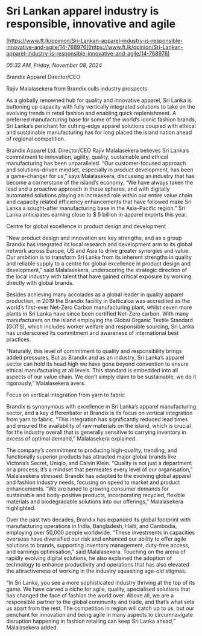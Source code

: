 # Sri Lankan apparel industry is responsible, innovative and agile

[https://www.ft.lk/opinion/Sri-Lankan-apparel-industry-is-responsible-innovative-and-agile/14-768976](https://www.ft.lk/opinion/Sri-Lankan-apparel-industry-is-responsible-innovative-and-agile/14-768976)

*05:32 AM, Friday, November 08, 2024*

Brandix Apparel Director/CEO

Rajiv Malalasekera from Brandix culls industry prospects

As a globally renowned hub for quality and innovative apparel, Sri Lanka is buttoning up capacity with fully vertically integrated solutions to take on the evolving trends in retail fashion and enabling quick replenishment. A preferred manufacturing base for some of the world’s iconic fashion brands, Sri Lanka’s penchant for cutting-edge apparel solutions coupled with ethical and sustainable manufacturing has for long placed the island nation ahead of regional competition.

Brandix Apparel Ltd. Director/CEO Rajiv Malalasekera believes Sri Lanka’s commitment to innovation, agility, quality, sustainable and ethical manufacturing has been unparalleled. “Our customer-focused approach and solutions-driven mindset, especially in product development, has been a game-changer for us,” says Malalasekera, discussing an industry that has become a cornerstone of the island’s economy. “We have always taken the lead and a proactive approach in these spheres, and with digitally automated solutions playing an increased role within our entire value chain and capacity related efficiency enhancements that have followed make Sri Lanka a sought-after manufacturing base in the Asia-Pacific region.” Sri Lanka anticipates earning close to $ 5 billion in apparel exports this year.

Centre for global excellence in product design and development

“New product design and innovation are key strengths, and as a group Brandix has integrated its local research and development arm to its global network across Europe, US and Asia to drive greater synergies and value. Our ambition is to transform Sri Lanka from its inherent strengths in quality and reliable supply to a centre for global excellence in product design and development,” said Malalasekera, underscoring the strategic direction of the local industry with talent that have gained critical exposure by working directly with global brands.

Besides achieving many accolades as a global leader in quality apparel production, in 2019 the Brandix facility in Batticaloa was accredited as the world’s first-ever Net-Zero Carbon manufacturing plant, whilst seven more plants in Sri Lanka have since been certified Net-Zero carbon. With many manufacturers on the island employing the Global Organic Textile Standard (GOTS), which includes worker welfare and responsible sourcing, Sri Lanka has underscored its commitment and awareness of international best practices.

“Naturally, this level of commitment to quality and responsibility brings added pressures. But as Brandix and as an industry, Sri Lanka’s apparel sector can hold its head high we have gone beyond convention to ensure ethical manufacturing at all levels. This standard is embedded into all aspects of our value chain. We don’t simply claim to be sustainable, we do it rigorously,” Malalasekera avers.

Focus on vertical integration from yarn to fabric

Brandix is synonymous with excellence in Sri Lanka’s apparel manufacturing sector, and a key differentiator at Brandix is its focus on vertical integration from yarn to fabric. “This integration has significantly reduced lead times and ensured the availability of raw materials on the island, which is crucial for the industry overall that is generally sensitive to carrying inventory in excess of optimal demand,” Malalasekera explained.

The company’s commitment to producing high-quality, trending, and functionally superior products has attracted major global brands like Victoria’s Secret, Uniqlo, and Calvin Klein. “Quality is not just a department or a process; it’s a mindset that permeates every level of our organisation,” Malalasekera stressed. Brandix has adapted to the evolving global apparel and fashion industry needs, focusing on speed to market and product enhancements. “We are tuned to growing consumer demands for sustainable and body-positive products, incorporating recycled, flexible materials and biodegradable solutions into our offerings,” Malalasekera highlighted.

Over the past two decades, Brandix has expanded its global footprint with manufacturing operations in India, Bangladesh, Haiti, and Cambodia, employing over 50,000 people worldwide. “These investments in capacities overseas have diversified our risk and enhanced our ability to offer agile solutions to brands, supporting inventory management, duty-free access, and earnings optimisation,” said Malalasekera. Touching on the arena of rapidly evolving digital solutions, he also explained the adoption of technology to enhance productivity and operations that has also elevated the attractiveness of working in the industry squashing age-old stigmas.

“In Sri Lanka, you see a more sophisticated industry thriving at the top of its game. We have carved a niche for agile, quality, specialised solutions that has changed the face of fashion the world over. Above all, we are a responsible partner to the global community and trade, and that’s what sets us apart from the rest. The competition in region will catch up to us, but our penchant for innovation and being agile in many aspects to circumnavigate disruption happening in fashion retailing can keep Sri Lanka ahead,” Malalasekera added.

